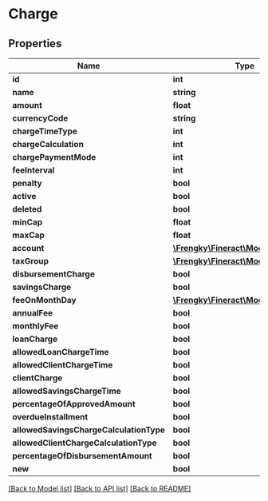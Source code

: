 # Charge

## Properties
Name | Type | Description | Notes
------------ | ------------- | ------------- | -------------
**id** | **int** |  | [optional] 
**name** | **string** |  | [optional] 
**amount** | **float** |  | [optional] 
**currencyCode** | **string** |  | [optional] 
**chargeTimeType** | **int** |  | [optional] 
**chargeCalculation** | **int** |  | [optional] 
**chargePaymentMode** | **int** |  | [optional] 
**feeInterval** | **int** |  | [optional] 
**penalty** | **bool** |  | [optional] 
**active** | **bool** |  | [optional] 
**deleted** | **bool** |  | [optional] 
**minCap** | **float** |  | [optional] 
**maxCap** | **float** |  | [optional] 
**account** | [**\Frengky\Fineract\Model\GLAccount**](GLAccount.md) |  | [optional] 
**taxGroup** | [**\Frengky\Fineract\Model\TaxGroup**](TaxGroup.md) |  | [optional] 
**disbursementCharge** | **bool** |  | [optional] 
**savingsCharge** | **bool** |  | [optional] 
**feeOnMonthDay** | [**\Frengky\Fineract\Model\MonthDay**](MonthDay.md) |  | [optional] 
**annualFee** | **bool** |  | [optional] 
**monthlyFee** | **bool** |  | [optional] 
**loanCharge** | **bool** |  | [optional] 
**allowedLoanChargeTime** | **bool** |  | [optional] 
**allowedClientChargeTime** | **bool** |  | [optional] 
**clientCharge** | **bool** |  | [optional] 
**allowedSavingsChargeTime** | **bool** |  | [optional] 
**percentageOfApprovedAmount** | **bool** |  | [optional] 
**overdueInstallment** | **bool** |  | [optional] 
**allowedSavingsChargeCalculationType** | **bool** |  | [optional] 
**allowedClientChargeCalculationType** | **bool** |  | [optional] 
**percentageOfDisbursementAmount** | **bool** |  | [optional] 
**new** | **bool** |  | [optional] 

[[Back to Model list]](../../README.md#documentation-for-models) [[Back to API list]](../../README.md#documentation-for-api-endpoints) [[Back to README]](../../README.md)

